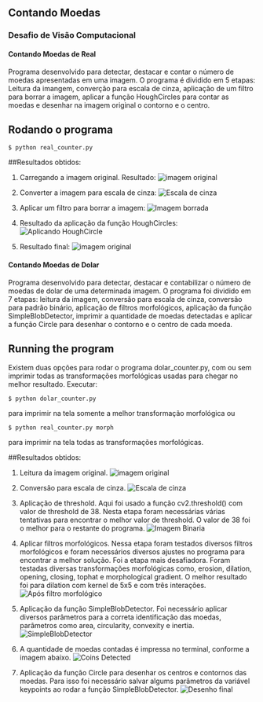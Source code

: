 ## Contando Moedas 
### Desafio de Visão Computacional
#### Contando Moedas de Real
Programa desenvolvido para detectar, destacar e contar o número de moedas apresentadas em uma imagem.
 O programa é dividido em 5 etapas: Leitura da imangem, converção para escala de cinza, aplicação de um filtro para borrar a imagem, aplicar a função HoughCircles para contar as moedas e desenhar na imagem original o contorno e o centro.

## Rodando o programa
```
$ python real_counter.py
```
##Resultados obtidos:
1. Carregando a imagem original. Resultado:
![imagem original](https://github.com/EduardoRonchi/CountingCoins/blob/master/real_original.jpg)

2. Converter a imagem para escala de cinza:
![Escala de cinza](https://github.com/EduardoRonchi/CountingCoins/blob/master/assets/real_gray.jpg)

3. Aplicar um filtro para borrar a imagem:
![Imagem borrada](https://github.com/EduardoRonchi/CountingCoins/blob/master/assets/real_blurred.jpg)

4. Resultado da aplicação da função HoughCircles:
![Aplicando HoughCircle](https://github.com/EduardoRonchi/CountingCoins/blob/master/assets/real_counter_py.jpg)

5. Resultado final:
![imagem original](https://github.com/EduardoRonchi/CountingCoins/blob/master/image_result/real_result.jpg)

#### Contando Moedas de Dolar

Programa desenvolvido para detectar, destacar e contabilizar o número de moedas de dolar de uma determinada imagem.
O programa foi dividido em 7 etapas: leitura da imagem, conversão para escala de cinza, conversão para padrão binário, aplicação de filtros morfológicos,
aplicação da função SimpleBlobDetector, imprimir a quantidade de moedas detectadas e aplicar a função Circle para desenhar o contorno e o centro de cada moeda.

## Running the program
Existem duas opções para rodar o programa dolar_counter.py, com ou sem imprimir todas as transformações morfológicas usadas para chegar no melhor resultado.
Executar:
```
$ python dolar_counter.py
```
para imprimir na tela somente a melhor transformação morfológica ou 
```
$ python real_counter.py morph
```
para imprimir na tela todas as transformações morfológicas.

##Resultados obtidos:
1. Leitura da imagem original.
![imagem original](https://github.com/EduardoRonchi/CountingCoins/blob/master/dolar_original.png)

2. Conversão para escala de cinza.
![Escala de cinza](https://github.com/EduardoRonchi/CountingCoins/blob/master/assets/dolar_gray_image.png)

3. Aplicação de threshold. Aqui foi usado a função cv2.threshold() com valor de threshold de 38. Nesta etapa foram necessárias várias tentativas para encontrar o melhor valor de threshold. O valor de 38 foi o melhor para o restante do programa.
![Imagem Binaria](https://github.com/EduardoRonchi/CountingCoins/blob/master/assets/dolar_mask_image.png)

4. Aplicar filtros morfológicos. Nessa etapa foram testados diversos filtros morfológicos e foram necessários diversos ajustes no programa para encontrar a melhor solução. Foi a etapa mais desafiadora. Foram testadas diversas transformações morfológicas como, erosion, dilation, opening, closing, tophat e morphological gradient. O melhor resultado foi para dilation com kernel de 5x5 e com três interações.
![Após filtro morfológico](https://github.com/EduardoRonchi/CountingCoins/blob/master/assets/dolar_dilation.png)

5. Aplicação da função SimpleBlobDetector. Foi necessário aplicar diversos parâmetros para a correta identificação das moedas, parâmetros como area, circularity, convexity e inertia.
![SimpleBlobDetector](https://github.com/EduardoRonchi/CountingCoins/blob/master/assets/dolar_blob_counter.png)

6. A quantidade de moedas contadas é impressa no terminal, conforme a imagem abaixo.
![Coins Detected](https://github.com/EduardoRonchi/CountingCoins/blob/master/assets/dolar_python_py.jpg)

7. Aplicação da função Circle para desenhar os centros e contornos das moedas. Para isso foi necessário salvar algums parâmetros da variável keypoints ao rodar a função SimpleBlobDetector.
![Desenho final](https://github.com/EduardoRonchi/CountingCoins/blob/master/image_result/dolar_result.png)

